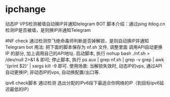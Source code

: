 # ipchange
动态IP VPS检测被墙自动换IP并通知telegram BOT
脚本介绍：通过ping itdog.cn检测IP是否被墙，是则换IP并通知Telegram

#NF check
通过检测奈飞绝命毒师判断是否掉解锁，是则自动换IP并通知Telegram bot
用法: 把下面的脚本保存为 nf.sh 文件, 调整里面 调用API自动更换IP 的部分, 加上调用自己的API地址.
启动脚本, 执行 nohup bash ./nf.sh > /dev/null 2>&1 & 即可;
停止脚本, 执行 ps aux | grep nf.sh | grep -v grep | awk '{print $2}' | xargs kill -9 即可.
使用场景: 当解锁失效时, 动态IP的vps, 通过API自动更换IP; 非动态IP的vps, 自动换配置/出口等.

ipv6 check脚本 
通过检测 选出分配的IPv6段下最适合你网络的IP（到目标ipv6延迟最低的IP）
